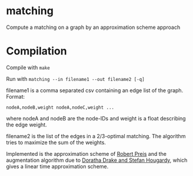 # matching
Compute a matching on a graph by an approximation scheme approach

# Compilation
Compile with
`make`

Run with
`matching --in filename1 --out filename2 [-q]`

filename1 is a comma separated csv containing an edge list of the graph. Format:

`nodeA,nodeB,weight
nodeA,nodeC,weight
...`

where nodeA and nodeB are the node-IDs and weight is a float describing the edge weight.

filename2 is the list of the edges in a 2/3-optimal matching. The algorithm tries to maximize the sum of the weights.

Implemented is the approximation scheme of [Robert Preis](https://link.springer.com/chapter/10.1007%2F3-540-49116-3_24) and the augmentation algorithm due to [Doratha Drake and Stefan Hougardy](https://link.springer.com/chapter/10.1007/978-3-540-45198-3_2), which gives a linear time approximation scheme.
